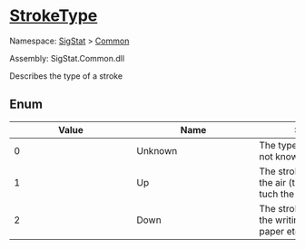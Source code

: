 # [StrokeType](./StrokeType.md)
Namespace: [SigStat]() > [Common](./README.md)

Assembly: SigStat.Common.dll


Describes the type of a stroke

##	Enum

| Value | Name | Summary | 
| --- | --- | --- | 
| 0<div style="width: 200px">| Unknown<div style="width: 200px">| The type of the stroke is not known<div style="width: 200px">| <br>
| 1<div style="width: 200px">| Up<div style="width: 200px">| The stroke was made in the air (the pen did not tuch the tablet/paper)<div style="width: 200px">| <br>
| 2<div style="width: 200px">| Down<div style="width: 200px">| The stroke was made on the writing surface (tablet, paper etc.)<div style="width: 200px">| <br>


